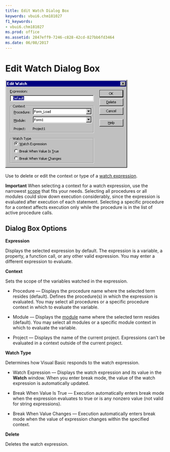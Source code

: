 ```yaml
---
title: Edit Watch Dialog Box
keywords: vbui6.chm181027
f1_keywords:
- vbui6.chm181027
ms.prod: office
ms.assetid: 2847eff9-7246-c828-42cd-827bb6fd3464
ms.date: 06/08/2017
---
```



# Edit Watch Dialog Box


![Edit watch dialog box](../../../images/editwtch_ZA01201603.gif)



Use to delete or edit the context or type of a [watch expression](../../Glossary/vbe-glossary.md).




 **Important**  When selecting a context for a watch expression, use the narrowest [scope](../../Glossary/vbe-glossary.md) that fits your needs. Selecting all procedures or all modules could slow down execution considerably, since the expression is evaluated after execution of each statement. Selecting a specific procedure for a context affects execution only while the procedure is in the list of active procedure calls.



## Dialog Box Options

 **Expression**

Displays the selected expression by default. The expression is a variable, a property, a function call, or any other valid expression. You may enter a different expression to evaluate.

 **Context**

Sets the scope of the variables watched in the expression.




- Procedure — Displays the procedure name where the selected term resides (default). Defines the procedure(s) in which the expression is evaluated. You may select all procedures or a specific procedure context in which to evaluate the variable.
    
- Module — Displays the [module](../../Glossary/vbe-glossary.md) name where the selected term resides (default). You may select all modules or a specific module context in which to evaluate the variable.
    
- Project — Displays the name of the current project. Expressions can't be evaluated in a context outside of the current project.
    


 **Watch Type**

Determines how Visual Basic responds to the watch expression.




- Watch Expression — Displays the watch expression and its value in the  **Watch** window. When you enter break mode, the value of the watch expression is automatically updated.
    
- Break When Value Is True — Execution automatically enters break mode when the expression evaluates to true or is any nonzero value (not valid for string expressions).
    
- Break When Value Changes — Execution automatically enters break mode when the value of expression changes within the specified context.
    


 **Delete**

Deletes the watch expression.



